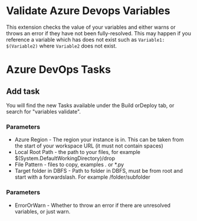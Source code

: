 
# Validate Azure Devops Variables

This extension checks the value of your variables and either warns or throws an error if they have not been fully-resolved.  This may happen if you reference a variable which has does not exist such as `Variable1: $(Variable2)` where `Variable2` does not exist.

# Azure DevOps Tasks

## Add task
You will find the new Tasks available under the Build orDeploy tab, or search for "variables validate".

### Parameters
- Azure Region - The region your instance is in. This can be taken from the start of your workspace URL (it must not contain spaces)
- Local Root Path - the path to your files, for example $(System.DefaultWorkingDirectory)/drop
- File Pattern - files to copy, examples *.* or *.py
- Target folder in DBFS - Path to folder in DBFS, must be from root and start with a forwardslash. For example /folder/subfolder

### Parameters
- ErrorOrWarn - Whether to throw an error if there are unresolved variables, or just warn.
